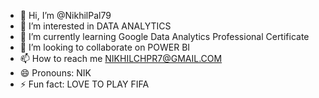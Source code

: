 - 👋 Hi, I’m @NikhilPal79
- 👀 I’m interested in DATA ANALYTICS 
- 🌱 I’m currently learning Google Data Analytics Professional Certificate
- 💞️ I’m looking to collaborate on POWER BI
- 📫 How to reach me NIKHILCHPR7@GMAIL.COM
- 😄 Pronouns: NIK
- ⚡ Fun fact: LOVE TO PLAY FIFA

<!---
NikhilPal79/NikhilPal79 is a ✨ special ✨ repository because its `README.md` (this file) appears on your GitHub profile.
You can click the Preview link to take a look at your changes.
--->
